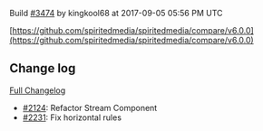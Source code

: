 Build [#3474](https://circleci.com/gh/spiritedmedia/spiritedmedia/3474) by kingkool68 at 2017-09-05 05:56 PM UTC

[https://github.com/spiritedmedia/spiritedmedia/compare/v6.0.0](https://github.com/spiritedmedia/spiritedmedia/compare/v6.0.0)
## Change log
[Full Changelog](https://github.com/spiritedmedia/spiritedmedia/compare/v5.12.9...v6.0.0)

 - [#2124](https://github.com/spiritedmedia/spiritedmedia/pull/2124): Refactor Stream Component
 - [#2231](https://github.com/spiritedmedia/spiritedmedia/pull/2231): Fix horizontal rules

